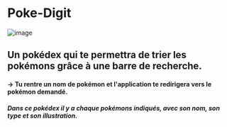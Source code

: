 # Poke-Digit

![image](https://user-images.githubusercontent.com/105114575/236750309-c1940afe-3297-4f4e-8e08-29b1a4d3dfab.png)

## Un pokédex qui te permettra de trier les pokémons grâce à une barre de recherche.

#### -> Tu rentre un nom de pokémon et l'application te redirigera vers le pokémon demandé.

##### Dans ce pokédex il y a chaque pokémons indiqués, avec son nom, son type et son illustration.


